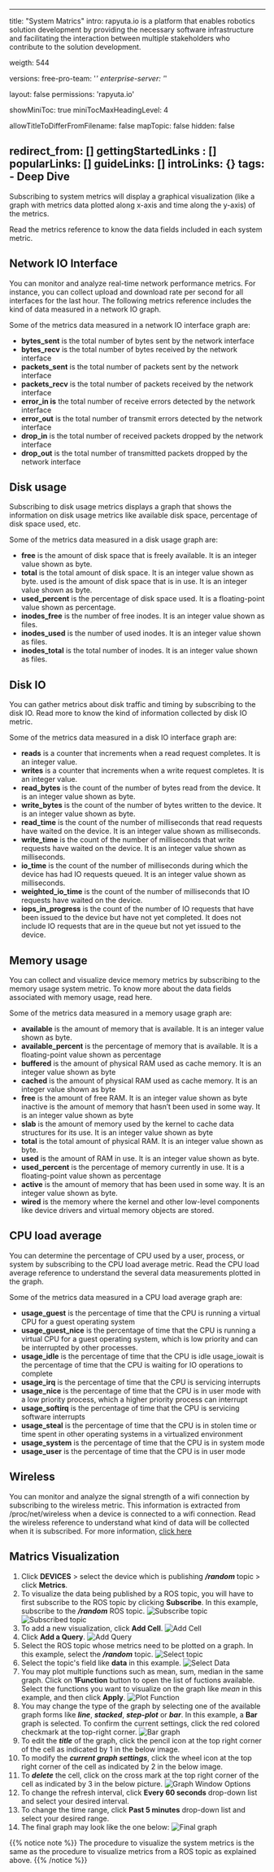 ---

title: "System Matrics"
intro: rapyuta.io is a platform that enables robotics solution development by providing the necessary software infrastructure and facilitating the interaction between multiple stakeholders who contribute to the solution development.

weigth: 544

versions:
  free-pro-team: '*'
  enterprise-server: '*'

layout: false
permissions: 'rapyuta.io'

showMiniToc: true
miniTocMaxHeadingLevel: 4

allowTitleToDifferFromFilename: false
mapTopic: false
hidden: false


redirect_from: []
gettingStartedLinks : []
popularLinks: []
guideLinks: []
introLinks: {}
tags:
    - Deep Dive
----
Subscribing to system metrics will display a graphical visualization (like a graph with metrics data plotted along x-axis and time along the y-axis) of the metrics.

Read the metrics reference to know the data fields included in each system metric.

## Network IO Interface
You can monitor and analyze real-time network performance metrics. For instance, you can collect upload and download rate per second for all interfaces for the last hour. The following metrics reference includes the kind of data measured in a network IO graph.

Some of the metrics data measured in a network IO interface graph are:

* **bytes_sent** is the total number of bytes sent by the network interface
* **bytes_recv** is the total number of bytes received by the network interface
* **packets_sent** is the total number of packets sent by the network interface
* **packets_recv** is the total number of packets received by the network interface
* **error_in is** the total number of receive errors detected by the network interface
* **error_out** is the total number of transmit errors detected by the network interface
* **drop_in** is the total number of received packets dropped by the network interface
* **drop_out** is the total number of transmitted packets dropped by the network interface

## Disk usage
Subscribing to disk usage metrics displays a graph that shows the information on disk usage metrics like available disk space, percentage of disk space used, etc.

Some of the metrics data measured in a disk usage graph are:

* **free** is the amount of disk space that is freely available. It is an integer value shown as byte.
* **total** is the total amount of disk space. It is an integer value shown as byte.
used is the amount of disk space that is in use. It is an integer value shown as byte.
* **used_percent** is the percentage of disk space used. It is a floating-point value shown as percentage.
* **inodes_free** is the number of free inodes. It is an integer value shown as files.
* **inodes_used** is the number of used inodes. It is an integer value shown as files.
* **inodes_total** is the total number of inodes. It is an integer value shown as files.

## Disk IO
You can gather metrics about disk traffic and timing by subscribing to the disk IO. Read more to know the kind of information collected by disk IO metric.

Some of the metrics data measured in a disk IO interface graph are:

* **reads** is a counter that increments when a read request completes. It is an integer value.
* **writes** is a counter that increments when a write request completes. It is an integer value.
* **read_bytes** is the count of the number of bytes read from the device. It is an integer value shown as byte.
* **write_bytes** is the count of the number of bytes written to the device. It is an integer value shown as byte.
* **read_time** is the count of the number of milliseconds that read requests have waited on the device. It is an integer value shown as milliseconds.
* **write_time** is the count of the number of milliseconds that write requests have waited on the device. It is an integer value shown as milliseconds.
* **io_time** is the count of the number of milliseconds during which the device has had IO requests queued. It is an integer value shown as milliseconds.
* **weighted_io_time** is the count of the number of milliseconds that IO requests have waited on the device.
* **iops_in_progress** is the count of the number of IO requests that have been issued to the device but have not yet completed. It does not include IO requests that are in the queue but not yet issued to the device.

## Memory usage
You can collect and visualize device memory metrics by subscribing to the memory usage system metric. To know more about the data fields associated with memory usage, read here.

Some of the metrics data measured in a memory usage graph are:

* **available** is the amount of memory that is available. It is an integer value shown as byte.
* **available_percent** is the percentage of memory that is available. It is a floating-point value shown as percentage
* **buffered** is the amount of physical RAM used as cache memory. It is an integer value shown as byte
* **cached** is the amount of physical RAM used as cache memory. It is an integer value shown as byte
* **free** is the amount of free RAM. It is an integer value shown as byte
inactive is the amount of memory that hasn’t been used in some way. It is an integer value shown as byte
* **slab**   is the amount of memory used by the kernel to cache data structures for its use. It is an integer value shown as byte
* **total** is the total amount of physical RAM. It is an integer value shown as byte.
* **used** is the amount of RAM in use. It is an integer value shown as byte.
* **used_percent** is the percentage of memory currently in use. It is a floating-point value shown as percentage
* **active** is the amount of memory that has been used in some way. It is an integer value shown as byte.
* **wired** is the memory where the kernel and other low-level components like device drivers and virtual memory objects are stored.

## CPU load average

You can determine the percentage of CPU used by a user, process, or system by subscribing to the CPU load average metric. Read the CPU load average reference to understand the several data measurements plotted in the graph.

Some of the metrics data measured in a CPU load average graph are:

* **usage_guest** is the percentage of time that the CPU is running a virtual CPU for a guest operating system
* **usage_guest_nice** is the percentage of time that the CPU is running a virtual CPU for a guest operating system, which is low priority and can be interrupted by other processes.
* **usage_idle** is the percentage of time that the CPU is idle
usage_iowait is the percentage of time that the CPU is waiting for IO operations to complete
* **usage_irq** is the percentage of time that the CPU is servicing interrupts
* **usage_nice** is the percentage of time that the CPU is in user mode with a low priority process, which a higher priority process can interrupt
* **usage_softirq** is the percentage of time that the CPU is servicing software interrupts
* **usage_steal** is the percentage of time that the CPU is in stolen time or time spent in other operating systems in a virtualized environment
* **usage_system** is the percentage of time that the CPU is in system mode
* **usage_user** is the percentage of time that the CPU is in user mode

## Wireless

You can monitor and analyze the signal strength of a wifi connection by subscribing to the wireless metric. This information is extracted from /proc/net/wireless when a device is connected to a wifi connection. Read the wireless reference to understand what kind of data will be collected when it is subscribed. For more information, [click here](https://linux.die.net/man/8/iwconfig)


## Matrics Visualization


1. Click **DEVICES** > select the device which is publishing ***/random*** topic > click **Metrics**.
2. To visualize the data being published by a ROS topic, you will have to first subscribe to the ROS topic by clicking **Subscribe**. In this example, subscribe to the ***/random*** ROS topic.
![Subscribe topic](/images/chapters/developer-guide/tooling-automation/metrics/click-subscribe.png?classes=border,shadow&width=50pc)
![Subscribed topic](/images/chapters/developer-guide/tooling-automation/metrics/subscribe-rostopic.png?classes=border,shadow&width=50pc)
1. To add a new visualization, click **Add Cell**.
![Add Cell](/images/getting-started/add-cell.png?classes=border,shadow&width=70pc)
1. Click **Add a Query**.
![Add Query](/images/getting-started/add-query.png?classes=border,shadow&width=70pc)
5. Select the ROS topic whose metrics need to be plotted on a graph. In this example, select the ***/random*** topic.
![Select topic](/images/chapters/developer-guide/tooling-automation/metrics/select-random.png?classes=border,shadow&width=50pc)
6. Select the topic's field like **data** in this example.
![Select Data](/images/chapters/developer-guide/tooling-automation/metrics/select-data.png?classes=border,shadow&width=50pc)
7. You may plot multiple functions such as mean, sum, median in the same graph. Click on **1Function** button to open the list of fuctions available. Select the functions you want to visualize on the graph like *mean* in this example, and then click **Apply**.
![Plot Function](/images/chapters/developer-guide/tooling-automation/metrics/select-function.png?classes=border,shadow&width=50pc)
8. You may change the type of the graph by selecting one of the available graph forms like ***line***, ***stacked***, ***step-plot*** or ***bar***. In this example, a **Bar** graph is selected. To confirm the current settings, click the red colored checkmark at the top-right corner.
![Bar graph](/images/chapters/developer-guide/tooling-automation/metrics/bar-graph.png?classes=border,shadow&width=50pc)
9. To edit the ***title*** of the graph, click the pencil icon at the top right corner of the cell as indicated by 1 in the below image.
10. To modify the ***current graph settings***, click the wheel icon at the top right corner of the cell as indicated by 2 in the below image.
11. To ***delete*** the cell, click on the cross mark at the top right corner of the cell as indicated by 3 in the below picture.
![Graph Window Options](/images/getting-started/graph-window.png?classes=border,shadow&width=70pc)
12. To change the refresh interval, click **Every 60 seconds** drop-down list and select your desired interval.
13. To change the time range, click **Past 5 minutes** drop-down list and select your desired range.
14. The final graph may look like the one below:
![Final graph](/images/chapters/developer-guide/tooling-automation/metrics/graph-1.png?classes=border,shadow&width=50pc)


{{% notice note %}}
The procedure to visualize the system metrics is the same as
the procedure to visualize metrics from a ROS topic as explained
above.
{{% /notice %}}


